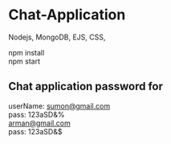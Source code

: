 # Chat-Application
Nodejs, MongoDB, EJS, CSS,  

npm install  
npm start

## Chat application password for
userName: sumon@gmail.com  
pass: 123aSD&%  
arman@gmail.com  
pass: 123aSD&$
